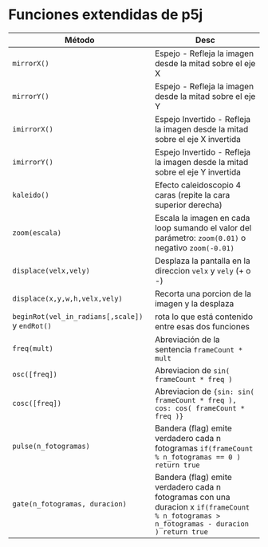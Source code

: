 # Funciones extendidas de p5j

|Método|Desc|
|---|---|
|`mirrorX()`|Espejo - Refleja la imagen desde la mitad sobre el eje X|
|`mirrorY()`|Espejo - Refleja la imagen desde la mitad sobre el eje Y|
|`imirrorX()`|Espejo Invertido - Refleja la imagen desde la mitad sobre el eje X invertida|
|`imirrorY()`|Espejo Invertido - Refleja la imagen desde la mitad sobre el eje Y invertida|
|`kaleido()`|Efecto caleidoscopio 4 caras (repite la cara superior derecha)|
|`zoom(escala)`|Escala la imagen en cada loop sumando el valor del parámetro: `zoom(0.01)` o negativo `zoom(-0.01)`|
|`displace(velx,vely)`|Desplaza la pantalla en la direccion `velx`  y  `vely` (+ o -)|
|`displace(x,y,w,h,velx,vely)`|Recorta una porcion de la imagen y la desplaza|
|`beginRot(vel_in_radians[,scale])` y `endRot()`|rota lo que está contenido entre esas dos funciones|
|`freq(mult)`|Abreviación de la sentencia `frameCount * mult`|
|`osc([freq])`|Abreviacion de `sin( frameCount * freq )`|
|`cosc([freq])`|Abreviacion de `{sin: sin( frameCount * freq ), cos: cos( frameCount * freq )}`|
|`pulse(n_fotogramas)`|Bandera (flag) emite verdadero cada n fotogramas `if(frameCount % n_fotogramas == 0 ) return true`|
|`gate(n_fotogramas, duracion)`|Bandera (flag) emite verdadero cada n fotogramas con una duracion x `if(frameCount % n_fotogramas > n_fotogramas - duracion ) return true`|